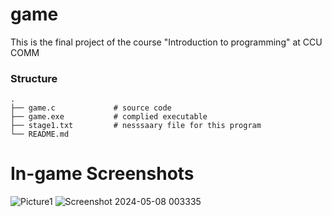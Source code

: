 # game
This is the final project of the course "Introduction to programming" at CCU COMM
### Structure
    .
    ├── game.c             # source code
    ├── game.exe           # complied executable
    ├── stage1.txt         # nesssaary file for this program
    └── README.md

# In-game Screenshots
![Picture1](https://github.com/hsu26zq/game/assets/95536686/7bf6f8e2-8b7f-44ee-9e2b-c511091fc882)
![Screenshot 2024-05-08 003335](https://github.com/hsu26zq/game/assets/95536686/50c8d3e0-09ce-42e1-8071-efdc21927c89)
